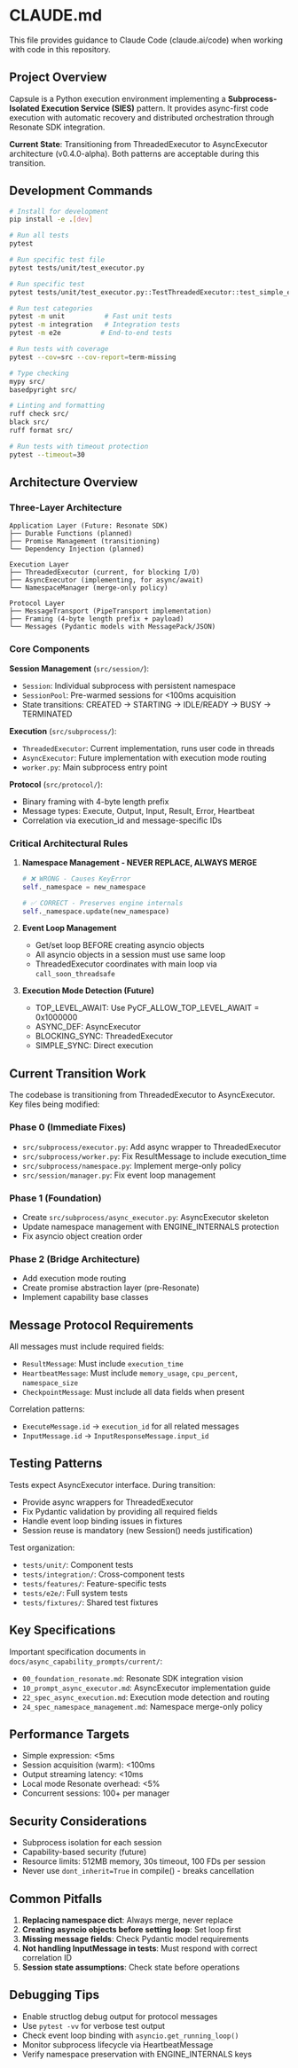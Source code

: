 # CLAUDE.md

This file provides guidance to Claude Code (claude.ai/code) when working with code in this repository.

## Project Overview

Capsule is a Python execution environment implementing a **Subprocess-Isolated Execution Service (SIES)** pattern. It provides async-first code execution with automatic recovery and distributed orchestration through Resonate SDK integration.

**Current State**: Transitioning from ThreadedExecutor to AsyncExecutor architecture (v0.4.0-alpha). Both patterns are acceptable during this transition.

## Development Commands

```bash
# Install for development
pip install -e .[dev]

# Run all tests
pytest

# Run specific test file
pytest tests/unit/test_executor.py

# Run specific test
pytest tests/unit/test_executor.py::TestThreadedExecutor::test_simple_execution

# Run test categories
pytest -m unit          # Fast unit tests  
pytest -m integration   # Integration tests
pytest -m e2e          # End-to-end tests

# Run tests with coverage
pytest --cov=src --cov-report=term-missing

# Type checking
mypy src/
basedpyright src/

# Linting and formatting
ruff check src/
black src/
ruff format src/

# Run tests with timeout protection
pytest --timeout=30
```

## Architecture Overview

### Three-Layer Architecture

```
Application Layer (Future: Resonate SDK)
├── Durable Functions (planned)
├── Promise Management (transitioning)
└── Dependency Injection (planned)

Execution Layer 
├── ThreadedExecutor (current, for blocking I/O)
├── AsyncExecutor (implementing, for async/await)
└── NamespaceManager (merge-only policy)

Protocol Layer
├── MessageTransport (PipeTransport implementation)
├── Framing (4-byte length prefix + payload)
└── Messages (Pydantic models with MessagePack/JSON)
```

### Core Components

**Session Management** (`src/session/`):
- `Session`: Individual subprocess with persistent namespace
- `SessionPool`: Pre-warmed sessions for <100ms acquisition
- State transitions: CREATED → STARTING → IDLE/READY → BUSY → TERMINATED

**Execution** (`src/subprocess/`):
- `ThreadedExecutor`: Current implementation, runs user code in threads
- `AsyncExecutor`: Future implementation with execution mode routing
- `worker.py`: Main subprocess entry point

**Protocol** (`src/protocol/`):
- Binary framing with 4-byte length prefix
- Message types: Execute, Output, Input, Result, Error, Heartbeat
- Correlation via execution_id and message-specific IDs

### Critical Architectural Rules

1. **Namespace Management - NEVER REPLACE, ALWAYS MERGE**
   ```python
   # ❌ WRONG - Causes KeyError
   self._namespace = new_namespace
   
   # ✅ CORRECT - Preserves engine internals
   self._namespace.update(new_namespace)
   ```

2. **Event Loop Management**
   - Get/set loop BEFORE creating asyncio objects
   - All asyncio objects in a session must use same loop
   - ThreadedExecutor coordinates with main loop via `call_soon_threadsafe`

3. **Execution Mode Detection (Future)**
   - TOP_LEVEL_AWAIT: Use PyCF_ALLOW_TOP_LEVEL_AWAIT = 0x1000000
   - ASYNC_DEF: AsyncExecutor
   - BLOCKING_SYNC: ThreadedExecutor  
   - SIMPLE_SYNC: Direct execution

## Current Transition Work

The codebase is transitioning from ThreadedExecutor to AsyncExecutor. Key files being modified:

### Phase 0 (Immediate Fixes)
- `src/subprocess/executor.py`: Add async wrapper to ThreadedExecutor
- `src/subprocess/worker.py`: Fix ResultMessage to include execution_time
- `src/subprocess/namespace.py`: Implement merge-only policy
- `src/session/manager.py`: Fix event loop management

### Phase 1 (Foundation)
- Create `src/subprocess/async_executor.py`: AsyncExecutor skeleton
- Update namespace management with ENGINE_INTERNALS protection
- Fix asyncio object creation order

### Phase 2 (Bridge Architecture)
- Add execution mode routing
- Create promise abstraction layer (pre-Resonate)
- Implement capability base classes

## Message Protocol Requirements

All messages must include required fields:
- `ResultMessage`: Must include `execution_time`
- `HeartbeatMessage`: Must include `memory_usage`, `cpu_percent`, `namespace_size`
- `CheckpointMessage`: Must include all data fields when present

Correlation patterns:
- `ExecuteMessage.id` → `execution_id` for all related messages
- `InputMessage.id` → `InputResponseMessage.input_id`

## Testing Patterns

Tests expect AsyncExecutor interface. During transition:
- Provide async wrappers for ThreadedExecutor
- Fix Pydantic validation by providing all required fields
- Handle event loop binding issues in fixtures
- Session reuse is mandatory (new Session() needs justification)

Test organization:
- `tests/unit/`: Component tests
- `tests/integration/`: Cross-component tests
- `tests/features/`: Feature-specific tests
- `tests/e2e/`: Full system tests
- `tests/fixtures/`: Shared test fixtures

## Key Specifications

Important specification documents in `docs/async_capability_prompts/current/`:
- `00_foundation_resonate.md`: Resonate SDK integration vision
- `10_prompt_async_executor.md`: AsyncExecutor implementation guide
- `22_spec_async_execution.md`: Execution mode detection and routing
- `24_spec_namespace_management.md`: Namespace merge-only policy

## Performance Targets

- Simple expression: <5ms
- Session acquisition (warm): <100ms  
- Output streaming latency: <10ms
- Local mode Resonate overhead: <5%
- Concurrent sessions: 100+ per manager

## Security Considerations

- Subprocess isolation for each session
- Capability-based security (future)
- Resource limits: 512MB memory, 30s timeout, 100 FDs per session
- Never use `dont_inherit=True` in compile() - breaks cancellation

## Common Pitfalls

1. **Replacing namespace dict**: Always merge, never replace
2. **Creating asyncio objects before setting loop**: Set loop first
3. **Missing message fields**: Check Pydantic model requirements
4. **Not handling InputMessage in tests**: Must respond with correct correlation ID
5. **Session state assumptions**: Check state before operations

## Debugging Tips

- Enable structlog debug output for protocol messages
- Use `pytest -vv` for verbose test output
- Check event loop binding with `asyncio.get_running_loop()`
- Monitor subprocess lifecycle via HeartbeatMessage
- Verify namespace preservation with ENGINE_INTERNALS keys